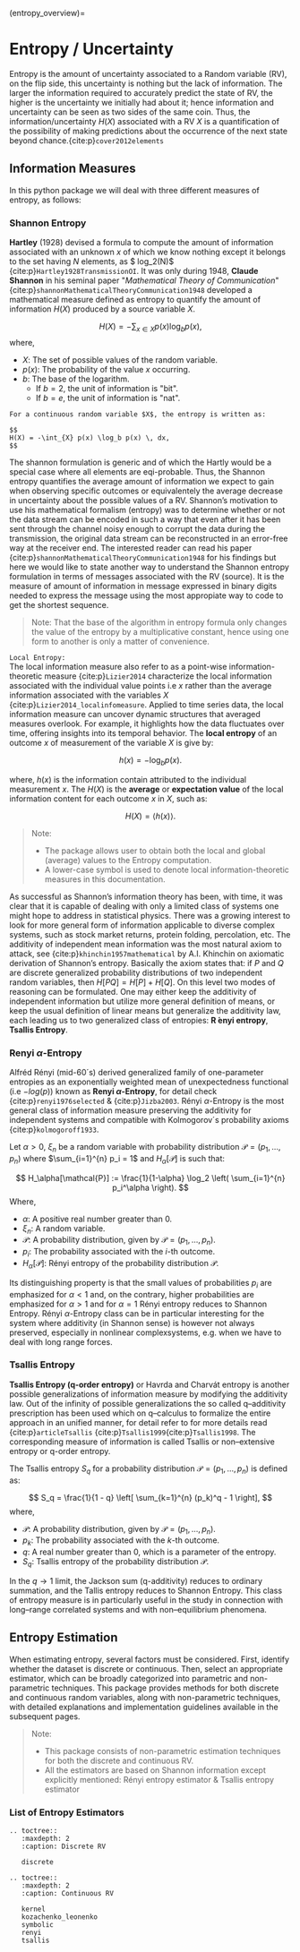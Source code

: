 (entropy_overview)=
# Entropy / Uncertainty 

Entropy is the amount of uncertainty associated to a Random variable (RV), on the flip side, this uncertainty is nothing but the lack of information.
The larger the information required to accurately predict the state of RV, the higher is the uncertainty we initially had about it; hence information and uncertainty can be seen as two sides of the same coin.
Thus, the information/uncertainty $H(X)$ associated with a RV $X$ is a quantification of the possibility of making predictions about the occurrence of the next state beyond chance.{cite:p}`cover2012elements`

## Information Measures
In this python package we will deal with three different measures of entropy, as follows:
### Shannon Entropy
**Hartley** (1928) devised a formula to compute the amount of information associated with an unknown $x$ of which we know nothing except it belongs to the set having $N$ elements, as $ log_2(N)$ {cite:p}`Hartley1928TransmissionOI`.
It was only during 1948, **Claude Shannon** in his seminal paper "_Mathematical Theory of Communication_" {cite:p}`shannonMathematicalTheoryCommunication1948` developed a mathematical measure defined as entropy to quantify the amount of information $H(X)$ produced by a source variable $X$.

$$
H(X) = -\sum_{x \in X} p(x) \log_b p(x),
$$
where,
- $X$: The set of possible values of the random variable.
- $p(x)$: The probability of the value $x$ occurring.
- $b$: The base of the logarithm.
  - If $b = 2$, the unit of information is "bit".
  - If $b = e$, the unit of information is "nat".

````{sidebar} Continuous Variable
For a continuous random variable $X$, the entropy is written as:

$$
H(X) = -\int_{X} p(x) \log_b p(x) \, dx,
$$
````

The shannon formulation is generic and of which the Hartly would be a special case where all elements are eqi-probable.
Thus, the Shannon entropy quantifies the average amount of information we expect to gain when observing specific outcomes or equivalentely the average decrease in uncertainty about the possible values of a RV.
Shannon’s motivation to use his mathematical formalism (entropy) was to determine whether or not the data stream can be encoded in such a way that even after it has been sent through the channel noisy enough to corrupt the data during the transmission,
the original data stream can be reconstructed in an error-free way at the receiver end. The interested reader can read his paper {cite:p}`shannonMathematicalTheoryCommunication1948` for his findings but here we would like to state another way to understand the Shannon entropy formulation in terms of messages associated with the RV (source).
It is the measure of amount of information in message expressed in binary digits needed to express the message using the most appropiate way to code to get the shortest sequence.

> Note: That the base of the algorithm in entropy formula only changes the value of the entropy by a multiplicative constant, hence using one form to another is only a matter of convenience.

``Local Entropy:``  
The local information measure also refer to as a point-wise information-theoretic measure {cite:p}`Lizier2014` characterize the local information associated with the individual value points i.e $x$ rather than the average information associated with the variables $X$ {cite:p}`Lizier2014_localinfomeasure`.
Applied to time series data, the local information measure can uncover dynamic structures that averaged measures overlook. For example, it highlights how the data fluctuates over time, offering insights into its temporal behavior.
The  **local entropy** of an outcome $x$ of measurement of the variable $X$ is give by:

$$
h(x) = -\log_b p(x).
$$

where, $h(x)$ is the information contain attributed to the individual measurement $x$. 
The $H(X)$ is the **average** or **expectation value** of the local information content for each outcome $x$ in $X$, such as:

$$
H(X) = \langle h(x) \rangle.
$$

> Note:
> - The package allows user to obtain both the local and global (average) values to the Entropy computation.
> - A lower-case symbol is used to denote local information-theoretic measures in this documentation. 

As successful as Shannon’s information theory has been, with time, it was clear that it is capable of dealing with only a limited class of systems one might hope to address in statistical physics.
There was a growing interest to look for more general form of information applicable to diverse complex systems, such as stock market returns, protein folding, percolation, etc.
The additivity of independent mean information was the most natural axiom to attack, see {cite:p}`khinchin1957mathematical` by A.I. Khinchin on axiomatic derivation of Shannon’s entropy.
Basically the axiom states that: if $P$ and $Q$ are discrete generalized probability distributions of two independent random variables, then $H[P Q] = H[P]+H[Q]$.
On this level two modes of reasoning can be formulated. One may either keep the additivity of independent information but utilize more general definition of means, or keep the usual definition of linear means but generalize the additivity law, each leading us to two generalized class of entropies: **R ́enyi entropy**, **Tsallis Entropy**.

### Renyi $\alpha$-Entropy
Alfréd Rényi (mid-60´s) derived generalized family of one-parameter entropies as an exponentially weighted mean of unexpectedness functional (i.e $-log(p)$) known as **Renyi $\alpha$-Entropy**, for detail check {cite:p}`renyi1976selected` & {cite:p}`Jizba2003`.
Rényi $\alpha$-Entropy is the most general class of information measure preserving the additivity for independent systems and compatible with Kolmogorov´s probability axioms {cite:p}`kolmogoroff1933`.

Let $\alpha > 0$, $\xi_n$ be a random variable with probability distribution $\mathcal{P} = (p_1, ..., p_n)$ where $\sum_{i=1}^{n} p_i = 1$ and $H_\alpha[\mathcal{P}]$ is such that:

$$
H_\alpha[\mathcal{P}] := \frac{1}{1-\alpha} \log_2 \left( \sum_{i=1}^{n} p_i^\alpha \right).
$$
Where,
- $\alpha$: A positive real number greater than 0.
- $\xi_n$: A random variable.
- $\mathcal{P}$: A probability distribution, given by $\mathcal{P} = (p_1, ..., p_n)$.
- $p_i$: The probability associated with the $i$-th outcome.
- $H_\alpha[\mathcal{P}]$: Rényi entropy of the probability distribution $\mathcal{P}$.

Its distinguishing property is that the small values of probabilities $p_i$ are emphasized for $\alpha < 1$ and, on the contrary, higher probabilities are emphasized for $\alpha > 1$ and for $\alpha = 1$ Rényi entropy reduces to Shannon Entropy.
Rényi $\alpha$-Entropy class can be in particular interesting for the system where additivity (in Shannon sense) is however not always preserved, especially in nonlinear complexsystems, e.g. when we have to deal with long range forces.

### Tsallis Entropy
**Tsallis Entropy (q-order entropy)** or Havrda and Charvát entropy is another possible generalizations of information measure by modifying the additivity law.
Out of the infinity of possible generalizations the so called q–additivity prescription has been used which on q–calculus to formalize the entire approach in an unified manner, for detail refer to  for more details read {cite:p}`articleTsallis` {cite:p}`Tsallis1999`{cite:p}`Tsallis1998`.
The corresponding measure of information is called Tsallis or non–extensive entropy or q-order entropy.

The Tsallis entropy $S_q$ for a probability distribution $\mathcal{P} = (p_1, ..., p_n)$ is defined as:

$$
S_q = \frac{1}{1 - q} \left[ \sum_{k=1}^{n} (p_k)^q - 1 \right],
$$
where,
- $\mathcal{P}$: A probability distribution, given by $\mathcal{P} = (p_1, ..., p_n)$.
- $p_k$: The probability associated with the $k$-th outcome.
- $q$: A real number greater than 0, which is a parameter of the entropy.
- $S_q$: Tsallis entropy of the probability distribution $\mathcal{P}$.

In the $q \to 1$ limit, the Jackson sum (q-additivity) reduces to ordinary summation, and the Tallis entropy reduces to Shannon Entropy.
This class of entropy measure is in particularly useful in the study in connection with long–range correlated systems and with non–equilibrium phenomena.

## Entropy Estimation
When estimating entropy, several factors must be considered. First, identify whether the dataset is discrete or continuous. Then, select an appropriate estimator, which can be broadly categorized into parametric and non-parametric techniques. This package provides methods for both discrete and continuous random variables, along with non-parametric techniques, with detailed explanations and implementation guidelines available in the subsequent pages.
> Note:
> - This package consists of non-parametric estimation techniques for both the discrete and continuous RV.
> - All the estimators are based on Shannon information except explicitly mentioned: Rényi entropy estimator & Tsallis entropy estimator

### List of Entropy Estimators

```{eval-rst}
.. toctree::
   :maxdepth: 2
   :caption: Discrete RV

   discrete

.. toctree::
   :maxdepth: 2
   :caption: Continuous RV

   kernel
   kozachenko_leonenko
   symbolic
   renyi
   tsallis
